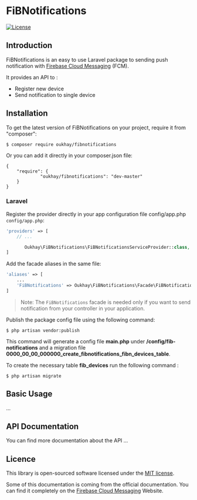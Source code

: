 # FiBNotifications

[![License](https://poser.pugx.org/brozot/laravel-fcm/license)](https://packagist.org/packages/brozot/laravel-fcm)

## Introduction

FiBNotifications is an easy to use Laravel package to sending push notification with [Firebase Cloud Messaging](https://firebase.google.com/docs/cloud-messaging/) (FCM).

It provides an API to :

- Register new device
- Send notification to single device



## Installation

To get the latest version of FiBNotifications on your project, require it from "composer":


	$ composer require oukhay/fibnotifications


Or you can add it directly in your composer.json file:


	{
    	"require": {
        	     "oukhay/fibnotifications": "dev-master"
    	}
	}


### Laravel

Register the provider directly in your app configuration file config/app.php `config/app.php`:

```php
'providers' => [
	// ...

	   Oukhay\FiBNotifications\FiBNotificationsServiceProvider::class,
]
```

Add the facade aliases in the same file:

```php
'aliases' => [
	...
	'FiBNotifications' => Oukhay\FiBNotifications\Facade\FiBNotification::class
]
```


> Note: The `FiBNotifications` facade is needed only if you want to send notification from your controller in your application.

Publish the package config file using the following command:


	$ php artisan vendor:publish
	
This command will generate a config file **main.php** under **/config/fib-notifications** and a migration file **0000_00_00_000000_create_fibnotifications_fibn_devices_table**.

To create the necessary table **fib_devices** run the following command :

    $ php artisan migrate
    
    
## Basic Usage

...



## API Documentation

You can find more documentation about the API ...


## Licence

This library is open-sourced software licensed under the [MIT license](http://opensource.org/licenses/MIT).

Some of this documentation is coming from the official documentation. You can find it completely on the [Firebase Cloud Messaging](https://firebase.google.com/docs/cloud-messaging/) Website.